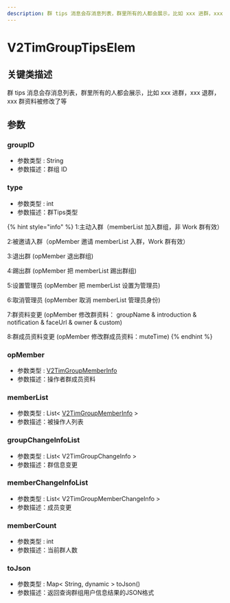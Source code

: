 ```yaml
---
description: 群 tips 消息会存消息列表，群里所有的人都会展示，比如 xxx 进群，xxx 退群，xxx 群资料被修改了等
---
```


# V2TimGroupTipsElem

## 关键类描述

群 tips 消息会存消息列表，群里所有的人都会展示，比如 xxx 进群，xxx 退群，xxx 群资料被修改了等

## 参数

### groupID

* 参数类型 : String
* 参数描述：群组 ID

### type

* 参数类型 : int
* 参数描述：群Tips类型

{% hint style="info" %}
1:主动入群（memberList 加入群组，非 Work 群有效）

2:被邀请入群（opMember 邀请 memberList 入群，Work 群有效）

3:退出群 (opMember 退出群组)

4:踢出群 (opMember 把 memberList 踢出群组)

5:设置管理员 (opMember 把 memberList 设置为管理员)

6:取消管理员 (opMember 取消 memberList 管理员身份)

7:群资料变更 (opMember 修改群资料： groupName & introduction & notification & faceUrl & owner & custom)

8:群成员资料变更 (opMember 修改群成员资料：muteTime)
{% endhint %}

### opMember

* 参数类型 : [V2TimGroupMemberInfo](v2timgroupmemberinfo.md)
* 参数描述：操作者群成员资料

### memberList

* 参数类型 : List< [V2TimGroupMemberInfo](v2timgroupmemberinfo.md) >
* 参数描述：被操作人列表

### groupChangeInfoList

* 参数类型 : List< V2TimGroupChangeInfo >
* 参数描述：群信息变更

### memberChangeInfoList

* 参数类型 : List< V2TimGroupMemberChangeInfo >
* 参数描述：成员变更

### memberCount

* 参数类型 : int
* 参数描述：当前群人数

### toJson

* 参数类型 : Map< String, dynamic > toJson()
* 参数描述：返回查询群组用户信息结果的JSON格式
